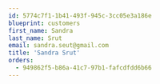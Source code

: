 ```yaml
---
id: 5774c7f1-1b41-493f-945c-3cc05e3a186e
blueprint: customers
first_name: Sandra
last_name: Srut
email: sandra.seut@gmail.com
title: 'Sandra Srut'
orders:
  - 949862f5-b86a-41c7-97b1-fafcdfdd6b66
---
```

